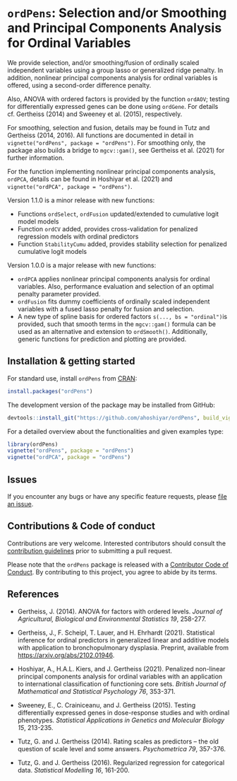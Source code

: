 
<!-- README.md is generated from README.Rmd. Please edit that file -->

# `ordPens`: Selection and/or Smoothing and Principal Components Analysis for Ordinal Variables

<!-- badges: start -->
<!-- badges: end -->

We provide selection, and/or smoothing/fusion of ordinally scaled
independent variables using a group lasso or generalized ridge penalty.
In addition, nonlinear principal components analysis for ordinal
variables is offered, using a second-order difference penalty.

Also, ANOVA with ordered factors is provided by the function `ordAOV`;
testing for differentially expressed genes can be done using `ordGene`.
For details cf. Gertheiss (2014) and Sweeney et al. (2015),
respectively.

For smoothing, selection and fusion, details may be found in Tutz and
Gertheiss (2014, 2016). All functions are documented in detail in
`vignette("ordPens", package = "ordPens")`. For smoothing only, the
package also builds a bridge to `mgcv::gam()`, see Gertheiss et
al. (2021) for further information.

For the function implementing nonlinear principal components analysis,
`ordPCA`, details can be found in Hoshiyar et al. (2021) and
`vignette("ordPCA", package = "ordPens")`.

Version 1.1.0 is a minor release with new functions:

-   Functions `ordSelect`, `ordFusion` updated/extended to cumulative
    logit model models
-   Function `ordCV` added, provides cross-validation for penalized
    regression models with ordinal predictors  
-   Function `StabilityCumu` added, provides stability selection for
    penalized cumulative logit models

Version 1.0.0 is a major release with new functions:

-   `ordPCA` applies nonlinear principal components analysis for ordinal
    variables. Also, performance evaluation and selection of an optimal
    penalty parameter provided.  
-   `ordFusion` fits dummy coefficients of ordinally scaled independent
    variables with a fused lasso penalty for fusion and selection.
-   A new type of spline basis for ordered factors
    `s(..., bs = "ordinal")`is provided, such that smooth terms in the
    `mgcv::gam()` formula can be used as an alternative and extension to
    `ordSmooth()`. Additionally, generic functions for prediction and
    plotting are provided.

## Installation & getting started

For standard use, install `ordPens` from
[CRAN](https://cran.r-project.org/package=ordPens):

``` r
install.packages("ordPens")
```

The development version of the package may be installed from GitHub:

``` r
devtools::install_git("https://github.com/ahoshiyar/ordPens", build_vignettes = TRUE)
```

For a detailed overview about the functionalities and given examples
type:

``` r
library(ordPens)
vignette("ordPens", package = "ordPens")
vignette("ordPCA", package = "ordPens")
```

## Issues

If you encounter any bugs or have any specific feature requests, please
[file an issue](https://github.com/ahoshiyar/ordPens/issues).

## Contributions & Code of conduct

Contributions are very welcome. Interested contributors should consult
the [contribution
guidelines](https://github.com/ahoshiyar/ordPens/blob/master/Contributing.md)
prior to submitting a pull request.

Please note that the `ordPens` package is released with a [Contributor
Code of
Conduct](https://www.contributor-covenant.org/version/2/0/code_of_conduct/).
By contributing to this project, you agree to abide by its terms.

## References

-   Gertheiss, J. (2014). ANOVA for factors with ordered levels.
    *Journal of Agricultural, Biological and Environmental Statistics
    19*, 258-277.

-   Gertheiss, J., F. Scheipl, T. Lauer, and H. Ehrhardt (2021).
    Statistical inference for ordinal predictors in generalized linear
    and additive models with application to bronchopulmonary dysplasia.
    Preprint, available from <https://arxiv.org/abs/2102.01946>.

-   Hoshiyar, A., H.A.L. Kiers, and J. Gertheiss (2021). Penalized
    non-linear principal components analysis for ordinal variables with
    an application to international classification of functioning core
    sets. *British Journal of Mathematical and Statistical Psychology
    76*, 353-371.

-   Sweeney, E., C. Crainiceanu, and J. Gertheiss (2015). Testing
    differentially expressed genes in dose-response studies and with
    ordinal phenotypes. *Statistical Applications in Genetics and
    Molecular Biology 15*, 213-235.

-   Tutz, G. and J. Gertheiss (2014). Rating scales as predictors – the
    old question of scale level and some answers. *Psychometrica 79*,
    357-376.

-   Tutz, G. and J. Gertheiss (2016). Regularized regression for
    categorical data. *Statistical Modelling 16*, 161-200.
